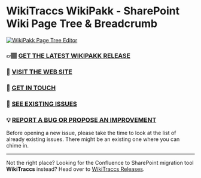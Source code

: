 # WikiTraccs WikiPakk - SharePoint Wiki Page Tree & Breadcrumb

[![WikiPakk Page Tree Editor](https://www.wikitransformationproject.com/docs/wikipakk-reference/wikitraccs-wikipakk-teaser.gif)](https://www.wikitransformationproject.com/docs/wikipakk-reference/wikipakk-quick-start/)

### 👉🏽 [GET THE LATEST WIKIPAKK RELEASE](https://github.com/WikiTransformationProject/wikitraccs-wikipakk-releases/releases)
### 📖 [VISIT THE WEB SITE](https://www.wikipakk.com)
### 📨 [GET IN TOUCH](https://www.wikitransformationproject.com/contact)
### 🚩 [SEE EXISTING ISSUES](https://github.com/WikiTransformationProject/wikitraccs-wikipakk-releases/issues)
### 💡 [REPORT A BUG OR PROPOSE AN IMPROVEMENT](https://github.com/WikiTransformationProject/wikitraccs-wikipakk-releases/issues/new)

Before opening a new issue, please take the time to look at the list of already existing issues. There might be an existing one where you can chime in.

---

Not the right place? Looking for the Confluence to SharePoint migration tool **WikiTraccs** instead? Head over to [WikiTraccs Releases](https://github.com/WikiTransformationProject/wikitraccs-releases).
